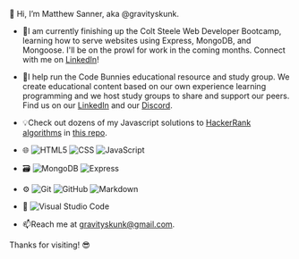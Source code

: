 👋 Hi, I’m Matthew Sanner, aka @gravityskunk.

- 🌱I am currently finishing up the Colt Steele Web Developer Bootcamp, learning how to serve websites using Express, MongoDB, and Mongoose. I'll be on the prowl for work in the coming months. Connect with me on [LinkedIn](https://www.linkedin.com/in/matthew-sanner2/)!

- 🐰I help run the Code Bunnies educational resource and study group. We create educational content based on our own experience learning programming and we host study groups to share and support our peers. Find us on our [LinkedIn](https://www.linkedin.com/groups/14100375/) and our [Discord](https://discord.gg/SsefNmP5YP).

- 💡Check out dozens of my Javascript solutions to [HackerRank algorithms](https://www.hackerrank.com/domains/algorithms) in [this repo](https://github.com/gravityskunk/hackerrank-js-solutions). 

- 🌐 ![HTML5](https://img.shields.io/badge/-HTML5-333333?logo=HTML5) ![CSS](https://img.shields.io/badge/-CSS-333333?logo=css3) ![JavaScript](https://img.shields.io/badge/-JavaScript-333333?logo=javascript)
- 🗃️ ![MongoDB](https://img.shields.io/badge/-MongoDB-333333?logo=mongodb) ![Express](https://img.shields.io/badge/-Express-333333?logo=express)
- ⚙️ ![Git](https://img.shields.io/badge/-Git-333333?logo=git) ![GitHub](https://img.shields.io/badge/-GitHub-333333?logo=github) ![Markdown](https://img.shields.io/badge/-Markdown-333333?logo=markdown)
- 🔧 ![Visual Studio Code](https://img.shields.io/badge/-Visual%20Studio%20Code-333333?logo=visual-studio-code)

- 📫Reach me at gravityskunk@gmail.com.

Thanks for visiting! 😎
